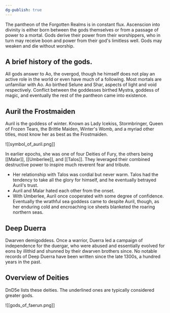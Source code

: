 ```yaml
---
dg-publish: true
---
```


The pantheon of the Forgotten Realms is in constant flux. Ascenscion into divinity is either born between the gods themselves or from a passage of power to a mortal. Gods derive their power from their worshippers, who in turn may receive boon and power from their god's limitless well. Gods may weaken and die without worship.

## A brief history of the gods.

All gods answer to Ao, the overgod, though he himself does not play an active role in the world or even have much of a following. Most mortals are unfamiliar with Ao. Ao birthed Selune and Shar, aspects of light and void respectively. Conflict between the goddesses birthed Mystra, goddess of magic, and eventually the rest of the pantheon came into existence.

## Auril the Frostmaiden

Auril is the goddess of winter. Known as Lady Icekiss, Stormbringer, Queen of Frozen Tears, the Brittle Maiden, Winter's Womb, and a myriad other titles, most know her as best as the Frostmaiden.

![[symbol_of_auril.png]]

In earlier epochs, she was one of four Deities of Fury, the others being [[Malar]], [[Umberlee]], and [[Talos]]. They leveraged their combined destructive power to inspire much reverent fear and tribute. 

- Her relationship with Talos was cordial but never warm. Talos had the tendency to take all the glory for himself, and he eventually betrayed Auril's trust. 
- Auril and Malar hated each other from the onset. 
- With Umberlee, Auril once cooperated with some degree of confidence. Eventually the wrathful sea goddess came to despite Auril, though, as her enduring cold and encroaching ice sheets blanketed the roaring northern seas.

## Deep Duerra

Dwarven demigoddess. Once a warrior, Duerra led a campaign of independence for the duergar, who were abused and essentially evolved for eons by illithid and shunned by their dwarven brothers since. No notable records of Deep Duerra have been written since the late 1300s, a hundred years in the past.

## Overview of Deities

DnD5e lists these deities. The underlined ones are typically considered greater gods.

![[gods_of_faerun.png]]